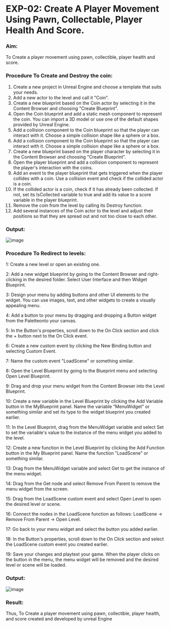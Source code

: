 
# EXP-02: Create A Player Movement Using Pawn, Collectable, Player Health And Score.
### Aim:
To Create a player movement using pawn, collectible, player health and score.
### Procedure To Create and Destroy the coin:
1. Create a new project in Unreal Engine and choose a template that suits your needs.
2. Add a new actor to the level and call it "Coin".
3. Create a new blueprint based on the Coin actor by selecting it in the Content Browser and
choosing "Create Blueprint".
4. Open the Coin blueprint and add a static mesh component to represent the coin. You can
import a 3D model or use one of the default shapes provided by Unreal Engine.
5. Add a collision component to the Coin blueprint so that the player can interact with it.
Choose a simple collision shape like a sphere or a box.
6. Add a collision component to the Coin blueprint so that the player can interact with it.
Choose a simple collision shape like a sphere or a box.
7. Create a new blueprint based on the player character by selecting it in the Content
Browser and choosing "Create Blueprint".
8. Open the player blueprint and add a collision component to represent the player's
interaction with the coins.
9. Add an event to the player blueprint that gets triggered when the player collides with a
coin. Use a collision event and check if the collided actor is a coin.
10. If the collided actor is a coin, check if it has already been collected. If not, set its
IsCollected variable to true and add its value to a score variable in the player blueprint.
11. Remove the coin from the level by calling its Destroy function.
12. Add several instances of the Coin actor to the level and adjust their positions so that they
are spread out and not too close to each other.
### Output:
![image](https://github.com/user-attachments/assets/5533ac5c-5478-4b15-873a-44ddb8a082fe)

### Procedure To Redirect to levels:

1: Create a new level or open an existing one.

2: Add a new widget blueprint by going to the Content Browser and right-clicking in the
desired folder. Select User Interface and then Widget Blueprint.

3: Design your menu by adding buttons and other UI elements to the widget. You can use
images, text, and other widgets to create a visually appealing menu.

4: Add a button to your menu by dragging and dropping a Button widget from the Paletteonto
your canvas.

5: In the Button's properties, scroll down to the On Click section and click the + button next to
the On Click event.

6: Create a new custom event by clicking the New Binding button and selecting Custom
Event.

7: Name the custom event "LoadScene" or something similar.

8: Open the Level Blueprint by going to the Blueprint menu and selecting Open Level
Blueprint.

9: Drag and drop your menu widget from the Content Browser into the Level Blueprint.

10: Create a new variable in the Level Blueprint by clicking the Add Variable button in the
MyBlueprint panel. Name the variable "MenuWidget" or something similar and set its type to
the widget blueprint you created earlier.

11: In the Level Blueprint, drag from the MenuWidget variable and select Set to set the
variable's value to the instance of the menu widget you added to the level.

12: Create a new function in the Level Blueprint by clicking the Add Function button in the
My Blueprint panel. Name the function "LoadScene" or something similar.

13: Drag from the MenuWidget variable and select Get to get the instance of the menu
widget.

14: Drag from the Get node and select Remove From Parent to remove the menu widget from
the screen.

15: Drag from the LoadScene custom event and select Open Level to open the desired level
or scene.

16: Connect the nodes in the LoadScene function as follows: LoadScene -> Remove From
Parent -> Open Level.

17: Go back to your menu widget and select the button you added earlier.

18: In the Button's properties, scroll down to the On Click section and select the LoadScene
custom event you created earlier.

19: Save your changes and playtest your game. When the player clicks on the button in the
menu, the menu widget will be removed and the desired level or scene will be loaded.

### Output:
![image](https://github.com/user-attachments/assets/9a38c3c8-950e-49c2-86b4-e8315f6fd46a)

### Result:
Thus, To Create a player movement using pawn, collectible, player health, and score created and
developed by unreal Engine
